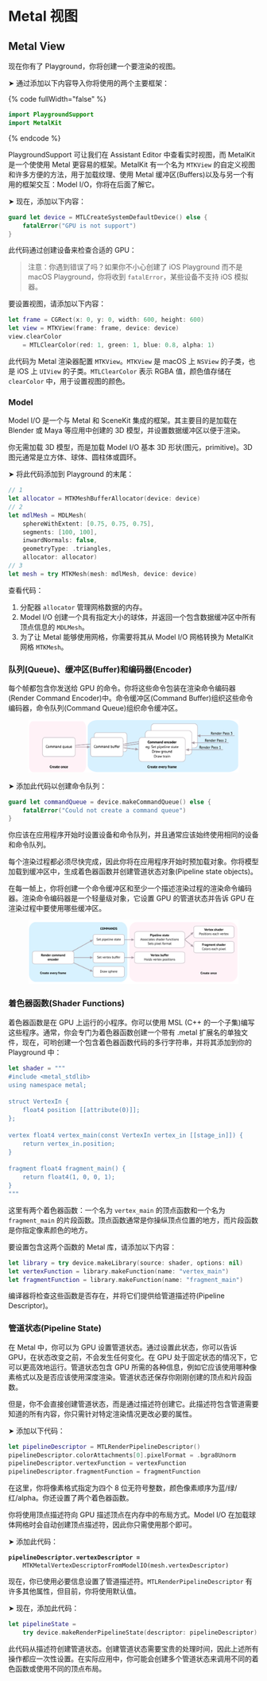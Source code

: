 # Metal 视图

## Metal View

现在你有了 Playground，你将创建一个要渲染的视图。

➤ 通过添加以下内容导入你将使用的两个主要框架：

{% code fullWidth="false" %}
```swift
import PlaygroundSupport
import MetalKit
```
{% endcode %}

PlaygroundSupport 可让我们在 Assistant Editor 中查看实时视图，而 MetalKit 是一个使使用 Metal 更容易的框架。MetalKit 有一个名为 `MTKView` 的自定义视图和许多方便的方法，用于加载纹理、使用 Metal 缓冲区(Buffers)以及与另一个有用的框架交互：Model I/O，你将​​在后面了解它。

➤ 现在，添加以下内容：&#x20;

```swift
guard let device = MTLCreateSystemDefaultDevice() else { 
    fatalError("GPU is not support") 
}
```

此代码通过创建设备来检查合适的 GPU：

> 注意：你遇到错误了吗？如果你不小心创建了 iOS Playground 而不是 macOS Playground，你将收到 `fatalError`，某些设备不支持 iOS 模拟器。

要设置视图，请添加以下内容：&#x20;

```swift
let frame = CGRect(x: 0, y: 0, width: 600, height: 600)
let view = MTKView(frame: frame, device: device)
view.clearColor
    = MTLClearColor(red: 1, green: 1, blue: 0.8, alpha: 1)
```

此代码为 Metal 渲染器配置 `MTKView`。`MTKView` 是 macOS 上 `NSView` 的子类，也是 iOS 上 `UIView` 的子类。`MTLClearColor` 表示 RGBA 值，颜色值存储在 `clearColor` 中，用于设置视图的颜色。

### Model

Model I/O 是一个与 Metal 和 SceneKit 集成的框架。其主要目的是加载在 Blender 或 Maya 等应用中创建的 3D 模型，并设置数据缓冲区以便于渲染。

你无需加载 3D 模型，而是加载 Model I/O 基本 3D 形状(图元，primitive)。3D 图元通常是立方体、球体、圆柱体或圆环。

➤ 将此代码添加到 Playground 的末尾：

```swift
// 1
let allocator = MTKMeshBufferAllocator(device: device)
// 2
let mdlMesh = MDLMesh(
    sphereWithExtent: [0.75, 0.75, 0.75],
    segments: [100, 100],
    inwardNormals: false,
    geometryType: .triangles,
    allocator: allocator)
// 3
let mesh = try MTKMesh(mesh: mdlMesh, device: device)
```

查看代码：

1. 分配器 `allocator` 管理网格数据的内存。
2. Model I/O 创建一个具有指定大小的球体，并返回一个包含数据缓冲区中所有顶点信息的 `MDLMesh`。
3. 为了让 Metal 能够使用网格，你需要将其从 Model I/O 网格转换为 MetalKit 网格 `MTKMesh`。

### 队列(Queue)、缓冲区(Buffer)和编码器(Encoder)

每个帧都包含你发送给 GPU 的命令。你将这些命令包装在渲染命令编码器(Render Command Encoder)中。命令缓冲区(Command Buffer)组织这些命令编码器，命令队列(Command Queue)组织命令缓冲区。

<figure><img src="../../../.gitbook/assets/image (3) (1) (1).png" alt=""><figcaption></figcaption></figure>

➤ 添加此代码以创建命令队列：

```swift
guard let commandQueue = device.makeCommandQueue() else {
    fatalError("Could not create a command queue")
}
```

你应该在应用程序开始时设置设备和命令队列，并且通常应该始终使用相同的设备和命令队列。

每个渲染过程都必须尽快完成，因此你将在应用程序开始时预加载对象。你将模型加载到缓冲区中，生成着色器函数并创建管道状态对象(Pipeline state objects)。

在每一帧上，你将创建一个命令缓冲区和至少一个描述渲染过程的渲染命令编码器。渲染命令编码器是一个轻量级对象，它设置 GPU 的管道状态并告诉 GPU 在渲染过程中要使用哪些缓冲区。

<figure><img src="../../../.gitbook/assets/image (1) (1) (1) (1).png" alt=""><figcaption></figcaption></figure>

### 着色器函数(Shader Functions)

着色器函数是在 GPU 上运行的小程序。你可以使用 MSL (C++ 的一个子集)编写这些程序。通常，你会专门为着色器函数创建一个带有 .metal 扩展名的单独文件，现在，可哟创建一个包含着色器函数代码的多行字符串，并将其添加到你的 Playground 中：

```swift
let shader = """
#include <metal_stdlib>
using namespace metal;

struct VertexIn {
    float4 position [[attribute(0)]];
};

vertex float4 vertex_main(const VertexIn vertex_in [[stage_in]]) {
    return vertex_in.position;
}

fragment float4 fragment_main() {
    return float4(1, 0, 0, 1);
}
"""
```

这里有两个着色器函数：一个名为 `vertex_main` 的顶点函数和一个名为 `fragment_main` 的片段函数。顶点函数通常是你操纵顶点位置的地方，而片段函数是你指定像素颜色的地方。

要设置包含这两个函数的 Metal 库，请添加以下内容：

```swift
let library = try device.makeLibrary(source: shader, options: nil)
let vertexFunction = library.makeFunction(name: "vertex_main")
let fragmentFunction = library.makeFunction(name: "fragment_main")
```

&#x20;编译器将检查这些函数是否存在，并将它们提供给管道描述符(Pipeline Descriptor)。

### 管道状态(Pipeline State)

在 Metal 中，你可以为 GPU 设置管道状态。通过设置此状态，你可以告诉 GPU，在状态改变之前，不会发生任何变化。在 GPU 处于固定状态的情况下，它可以更高效地运行。管道状态包含 GPU 所需的各种信息，例如它应该使用哪种像素格式以及是否应该使用深度渲染。管道状态还保存你刚刚创建的顶点和片段函数。

但是，你不会直接创建管道状态，而是通过描述符创建它。此描述符包含管道需要知道的所有内容，你只需针对特定渲染情况更改必要的属性。

➤ 添加以下代码：

```swift
let pipelineDescriptor = MTLRenderPipelineDescriptor()
pipelineDescriptor.colorAttachments[0].pixelFormat = .bgra8Unorm
pipelineDescriptor.vertexFunction = vertexFunction
pipelineDescriptor.fragmentFunction = fragmentFunction
```

在这里，你将像素格式指定为四个 8 位无符号整数，颜色像素顺序为蓝/绿/红/alpha。你还设置了两个着色器函数。

你将使用顶点描述符向 GPU 描述顶点在内存中的布局方式。Model I/O 在加载球体网格时会自动创建顶点描述符，因此你只需使用那个即可。

➤ 添加此代码：

<pre class="language-swift"><code class="lang-swift"><strong>pipelineDescriptor.vertexDescriptor =
</strong>    MTKMetalVertexDescriptorFromModelIO(mesh.vertexDescriptor)
</code></pre>

现在，你已使用必要信息设置了管道描述符。`MTLRenderPipelineDescriptor` 有许多其他属性，但目前，你将使用默认值。

➤ 现在，添加此代码：

```swift
let pipelineState =
    try device.makeRenderPipelineState(descriptor: pipelineDescriptor)
```

此代码从描述符创建管道状态。创建管道状态需要宝贵的处理时间，因此上述所有操作都应一次性设置。在实际应用中，你可能会创建多个管道状态来调用不同的着色函数或使用不同的顶点布局。
